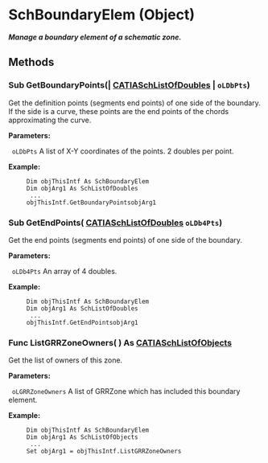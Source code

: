# SchBoundaryElem (Object)

**_Manage a boundary element of a schematic zone._**

## Methods

### Sub **GetBoundaryPoints**(| [CATIASchListOfDoubles](../CATSchPlatformInterfaces/interface_SchListOfDoubles_53392.md) | `oLDbPts`)

   Get the definition points (segments end points) of one side of the boundary. If the side is a curve, these points are the end points of the chords approximating the curve.

**Parameters:**

` oLDbPts`      A list of X-Y coordinates of the points. 2 doubles per point.

**Example:**

```VBScript
     Dim objThisIntf As SchBoundaryElem
     Dim objArg1 As SchListOfDoubles
      ...
     objThisIntf.GetBoundaryPointsobjArg1

```

### Sub **GetEndPoints**( [CATIASchListOfDoubles](../CATSchPlatformInterfaces/interface_SchListOfDoubles_53392.md)  `oLDb4Pts`)

   Get the end points (segments end points) of one side of the boundary.

**Parameters:**

` oLDb4Pts`      An array of 4 doubles.

**Example:**

```VBScript
     Dim objThisIntf As SchBoundaryElem
     Dim objArg1 As SchListOfDoubles
      ...
     objThisIntf.GetEndPointsobjArg1

```

### Func **ListGRRZoneOwners**( ) As [CATIASchListOfObjects](../CATSchPlatformInterfaces/interface_SchListOfObjects_53274.md)

   Get the list of owners of this zone.

**Parameters:**

` oLGRRZoneOwners`      A list of GRRZone which has included this boundary element.

**Example:**

```VBScript
     Dim objThisIntf As SchBoundaryElem
     Dim objArg1 As SchListOfObjects
      ...
     Set objArg1 = objThisIntf.ListGRRZoneOwners

```